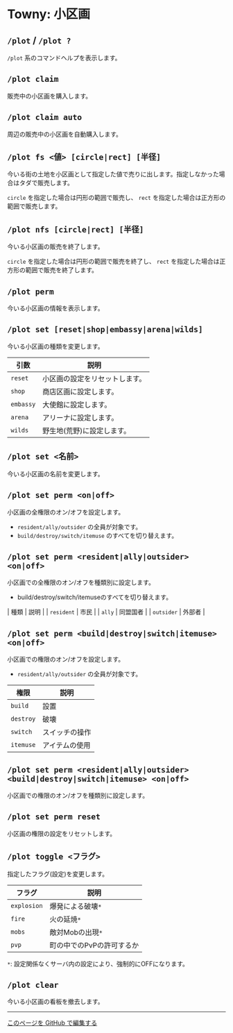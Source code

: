 # Towny: 小区画

## `/plot` / `/plot ?`

`/plot` 系のコマンドヘルプを表示します。

## `/plot claim`

販売中の小区画を購入します。

## `/plot claim auto`

周辺の販売中の小区画を自動購入します。

## `/plot fs <値> [circle|rect] [半径]`

今いる街の土地を小区画として指定した値で売りに出します。指定しなかった場合はタダで販売します。

`circle` を指定した場合は円形の範囲で販売し、 `rect` を指定した場合は正方形の範囲で販売します。

## `/plot nfs [circle|rect] [半径]`

今いる小区画の販売を終了します。

`circle` を指定した場合は円形の範囲で販売を終了し、 `rect` を指定した場合は正方形の範囲で販売を終了します。

## `/plot perm`

今いる小区画の情報を表示します。

## `/plot set [reset|shop|embassy|arena|wilds]`

今いる小区画の種類を変更します。

| 引数 | 説明 |
| ---- | ---- |
| `reset` | 小区画の設定をリセットします。|
| `shop` | 商店区画に設定します。 |
| `embassy` | 大使館に設定します。 |
| `arena` | アリーナに設定します。 |
| `wilds` | 野生地(荒野)に設定します。 |

## `/plot set <名前>`

今いる小区画の名前を変更します。

## `/plot set perm <on|off>`

小区画の全権限のオン/オフを設定します。

- `resident/ally/outsider` の全員が対象です。
- `build/destroy/switch/itemuse` のすべてを切り替えます。

## `/plot set perm <resident|ally|outsider> <on|off>`

小区画での全権限のオン/オフを種類別に設定します。

- build/destroy/switch/itemuseのすべてを切り替えます。

| 種類 | 説明 |
| `resident` | 市民 |
| `ally` | 同盟国者 |
| `outsider` | 外部者 |

## `/plot set perm <build|destroy|switch|itemuse> <on|off>`

小区画での権限のオン/オフを設定します。

- `resident/ally/outsider` の全員が対象です。

| 権限 | 説明 |
| ---- | ---- |
| `build` | 設置 |
| `destroy` | 破壊 |
| `switch` | スイッチの操作 |
| `itemuse` | アイテムの使用 |

## `/plot set perm <resident|ally|outsider> <build|destroy|switch|itemuse> <on|off>`

小区画での権限のオン/オフを種類別に設定します。

## `/plot set perm reset`

小区画の権限の設定をリセットします。

## `/plot toggle <フラグ>`

指定したフラグ(設定)を変更します。

| フラグ | 説明 |
| ---- | ---- |
| `explosion` | 爆発による破壊`*` |
| `fire` | 火の延焼`*` |
| `mobs` | 敵対Mobの出現`*` |
| `pvp` | 町の中でのPvPの許可するか |

`*`: 設定関係なくサーバ内の設定により、強制的にOFFになります。

## `/plot clear`

今いる小区画の看板を撤去します。

----

[このページを GitHub で編集する](https://github.com/GiganticMinecraft/CommandReference/edit/main/src/towny/plot.md)
